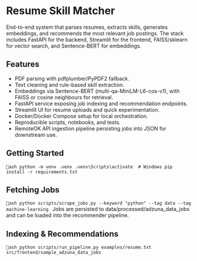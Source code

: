 # Resume Skill Matcher

End-to-end system that parses resumes, extracts skills, generates embeddings, and recommends the most relevant job postings. The stack includes FastAPI for the backend, Streamlit for the frontend, FAISS/sklearn for vector search, and Sentence-BERT for embeddings.

## Features

- PDF parsing with pdfplumber/PyPDF2 fallback.
- Text cleaning and rule-based skill extraction.
- Embeddings via Sentence-BERT (multi-qa-MiniLM-L6-cos-v1), with FAISS or cosine neighbours for retrieval.
- FastAPI service exposing job indexing and recommendation endpoints.
- Streamlit UI for resume uploads and quick experimentation.
- Docker/Docker Compose setup for local orchestration.
- Reproducible scripts, notebooks, and tests.
- RemoteOK API ingestion pipeline persisting jobs into JSON for downstream use.

## Getting Started

`ash python -m venv .venv .venv\Scripts\activate  # Windows pip install -r requirements.txt `

## Fetching Jobs

`ash python scripts/scrape_jobs.py --keyword "python" --tag data --tag machine-learning `
Jobs are persisted to data/processed/adzuna_data_jobs and can be loaded into the recommender pipeline.

## Indexing & Recommendations

`ash python scripts/run_pipeline.py examples/resume.txt src/frontend/sample_adzuna_data_jobs `
